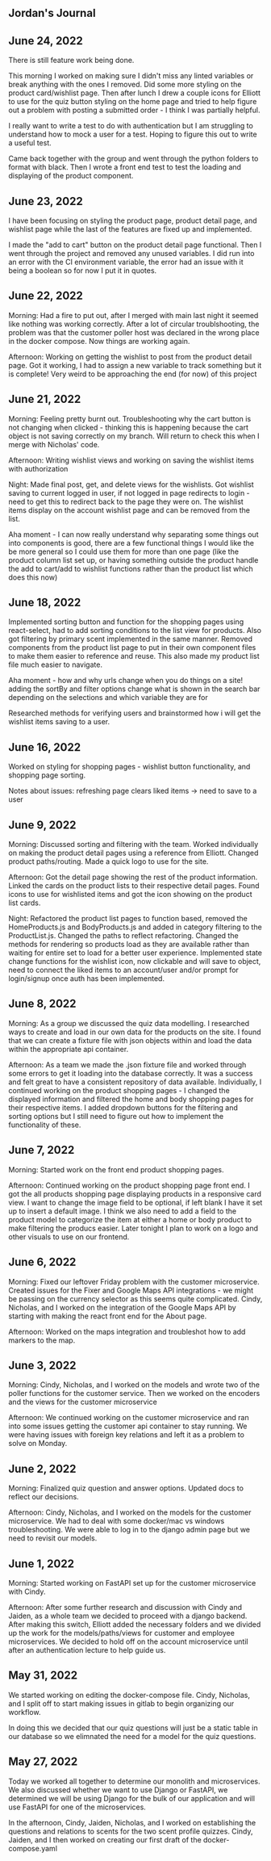 ## Jordan's Journal

## June 24, 2022
There is still feature work being done. 

This morning I worked on making sure I didn't miss any linted variables or break anything with the ones I removed. Did some more styling on the product card/wishlist page. Then after lunch I drew a couple icons for Elliott to use for the quiz button styling on the home page and tried to help figure out a problem with posting a submitted order - I think I was partially helpful.

I really want to write a test to do with authentication but I am struggling to understand how to mock a user for a test. Hoping to figure this out to write a useful test.

Came back together with the group and went through the python folders to format with black. Then I wrote a front end test to test the loading and displaying of the product component.  
## June 23, 2022
 I have been focusing on styling the product page, product detail page, and wishlist page while the last of the features are fixed up and implemented.

I made the "add to cart" button on the product detail page functional. Then I went through the project and removed any unused variables. I did run into an error with the CI environment variable, the error had an issue with it being a boolean so for now I put it in quotes. 
## June 22, 2022
Morning: Had a fire to put out, after I merged with main last night it seemed like nothing was working correctly. After a lot of circular troublshooting, the problem was that the customer poller host was declared in the wrong place in the docker compose. Now things are working again. 

Afternoon: Working on getting the wishlist to post from the product detail page. Got it working, I had to assign a new variable to track something but it is complete! Very weird to be approaching the end (for now) of this project

## June 21, 2022
Morning: Feeling pretty burnt out. Troubleshooting why the cart button is not changing when clicked - thinking this is happening because the cart object is not saving correctly on my branch. Will return to check this when I merge with Nicholas' code.

Afternoon: Writing wishlist views and working on saving the wishlist items with authorization

Night: Made final post, get, and delete views for the wishlists. Got wishlist saving to current logged in user, if not logged in page redirects to login - need to get this to redirect back to the page they were on. The wishlist items display on the account wishlist page and can be removed from the list. 

Aha moment - I can now really understand why separating some things out into components is good, there are a few functional things I would like the be more general so I could use them for more than one page (like the product column list set up, or having something outside the product handle the add to cart/add to wishlist functions rather than the product list which does this now)
## June 18, 2022
Implemented sorting button and function for the shopping pages using react-select, had to add sorting conditions to the list view for products. Also got filtering by primary scent implemented in the same manner. Removed components from the product list page to put in their own component files to make them easier to reference and reuse. This also made my product list file much easier to navigate.

Aha moment - how and why urls change when you do things on a site! adding the sortBy and filter options change what is shown in the search bar depending on the selections and which variable they are for

Researched methods for verifying users and brainstormed how i will get the wishlist items saving to a user. 

## June 16, 2022
Worked on styling for shopping pages - wishlist button functionality, and shopping page sorting.

Notes about issues: refreshing page clears liked items -> need to save to a user

## June 9, 2022
Morning: Discussed sorting and filtering with the team. Worked individually on making the product detail pages using a reference from Elliott. Changed product paths/routing. Made a quick logo to use for the site.

Afternoon: Got the detail page showing the rest of the product information. Linked the cards on the product lists to their respective detail pages. Found icons to use for wishlisted items and got the icon showing on the product list cards.

Night: Refactored the product list pages to function based, removed the HomeProducts.js and BodyProducts.js and added in category filtering to the ProductList.js. Changed the paths to reflect refactoring. Changed the methods for rendering so products load as they are available rather than waiting for entire set to load for a better user experience. Implemented state change functions for the wishlist icon, now clickable and will save to object, need to connect the liked items to an account/user and/or prompt for login/signup once auth has been implemented.
## June 8, 2022
Morning: As a group we discussed the quiz data modelling. I researched ways to create and load in our own data for the products on the site. I found that we can create a fixture file with json objects within and load the data within the appropriate api container.

Afternoon: As a team we made the .json fixture file and worked through some errors to get it loading into the database correctly. It was a success and felt great to have a consistent repository of data available. Individually, I continued working on the product shopping pages - I changed the displayed information and filtered the home and body shopping pages for their respective items. I added dropdown buttons for the filtering and sorting options but I still need to figure out how to implement the functionality of these.
## June 7, 2022
Morning: Started work on the front end product shopping pages. 

Afternoon: Continued working on the product shopping page front end. I got the all products shopping page displaying products in a responsive card view. I want to change the image field to be optional, if left blank I have it set up to insert a default image. I think we also need to add a field to the product model to categorize the item at either a home or body product to make filtering the producs easier. Later tonight I plan to work on a logo and other visuals to use on our frontend. 
## June 6, 2022
Morning: Fixed our leftover Friday problem with the customer microservice. Created issues for the Fixer and Google Maps API integrations - we might be passing on the currency selector as this seems quite complicated. Cindy, Nicholas, and I worked on the integration of the Google Maps API by starting with making the react front end for the About page.

Afternoon: Worked on the maps integration and troubleshot how to add markers to the map. 
## June 3, 2022
Morning: Cindy, Nicholas, and I worked on the models and wrote two of the poller functions for the customer service. Then we worked on the encoders and the views for the customer microservice

Afternoon: We continued working on the customer microservice and ran into some issues getting the customer api container to stay running. We were having issues with foreign key relations and left it as a problem to solve on Monday.

## June 2, 2022
Morning: Finalized quiz question and answer options. Updated docs to reflect our decisions. 

Afternoon: Cindy, Nicholas, and I worked on the models for the customer microservice. We had to deal with some docker/mac vs windows troubleshooting. We were able to log in to the django admin page but we need to revisit our models. 

## June 1, 2022
Morning: Started working on FastAPI set up for the customer microservice with Cindy. 

Afternoon: After some further research and discussion with Cindy and Jaiden, as a whole team we decided to proceed with a django backend. After making this switch, Elliott added the necessary folders and we divided up the work for the models/paths/views for customer and employee microservices. We decided to hold off on the account microservice until after an authentication lecture to help guide us. 

## May 31, 2022
We started working on editing the docker-compose file. Cindy, Nicholas, and I split off to start making issues in gitlab to begin organizing our workflow. 

In doing this we decided that our quiz questions will just be a static table in our database so we elimnated the need for a model for the quiz questions.

## May 27, 2022

Today we worked all together to determine our monolith and microservices. We also discussed whether we want to use Django or FastAPI, we determined we will be using Django for the bulk of our application and will use FastAPI for one of the microservices.

In the afternoon, Cindy, Jaiden, Nicholas, and I worked on establishing the questions and relations to scents for the two scent profile quizzes. Cindy, Jaiden, and I then worked on creating our first draft of the docker-compose.yaml 